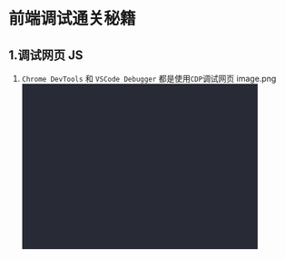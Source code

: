 # 前端调试通关秘籍

## 1.调试网页 JS

1. `Chrome DevTools` 和 `VSCode Debugger` 都是使用`CDP`调试网页
   image.png![20230213020817-2023-02-13](https://github.com/bearnew/picture/blob/master/picGo/20230213020817-2023-02-13.png)
